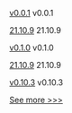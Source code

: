 
[v0.0.1](https://github.com/hyperledger/firefly-helm-charts/releases/tag/v0.0.1) v0.0.1

[21.10.9](https://github.com/hyperledger/besu/releases/tag/21.10.9) 21.10.9

[v0.1.0](https://github.com/hyperledger/firefly-tokens-erc20/releases/tag/v0.1.0) v0.1.0

[21.10.9](https://github.com/hyperledger/besu-docs/releases/tag/21.10.9) 21.10.9

[v0.10.3](https://github.com/hyperledger/firefly-tokens-erc1155/releases/tag/v0.10.3) v0.10.3


[See more >>>](https://start-here.hyperledger.org/releases)
